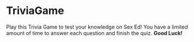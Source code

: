 # TriviaGame
Play this Trivia Game to test your knowledge on Sex Ed!
You have a limited amount of time to answer each question and finish the quiz. 
**Good Luck!**